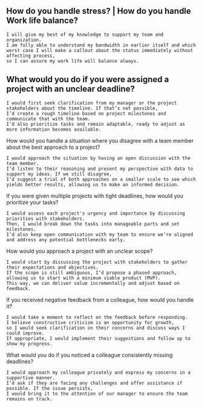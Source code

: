 ## How do you handle stress? | How do you handle Work life balance?

    I will give my best of my knowledge to support my team and organization. 
    I am fully able to understand my bandwidth in earlier itself and which worst case I will make a callout about the status immediately without affecting process, 
    so I can assure my work life will balance always.


## What would you do if you were assigned a project with an unclear deadline?

    I would first seek clarification from my manager or the project stakeholders about the timeline. If that’s not possible,
    I’d create a rough timeline based on project milestones and communicate that with the team. 
    I’d also prioritize tasks and remain adaptable, ready to adjust as more information becomes available.


How would you handle a situation where you disagree with a team member about the best approach to a project?

    I would approach the situation by having an open discussion with the team member. 
    I’d listen to their reasoning and present my perspective with data to support my ideas. If we still disagree, 
    I’d suggest a trial of both approaches on a smaller scale to see which yields better results, allowing us to make an informed decision.

If you were given multiple projects with tight deadlines, how would you prioritize your tasks?

    I would assess each project's urgency and importance by discussing priorities with stakeholders. 
    Then, I would break down the tasks into manageable parts and set milestones.
    I’d also keep open communication with my team to ensure we’re aligned and address any potential bottlenecks early.

How would you approach a project with an unclear scope?

    I would start by discussing the project with stakeholders to gather their expectations and objectives. 
    If the scope is still ambiguous, I’d propose a phased approach, allowing us to start with a minimum viable product (MVP). 
    This way, we can deliver value incrementally and adjust based on feedback.

If you received negative feedback from a colleague, how would you handle it?

    I would take a moment to reflect on the feedback before responding. 
    I believe constructive criticism is an opportunity for growth,
    so I would seek clarification on their concerns and discuss ways I could improve. 
    If appropriate, I would implement their suggestions and follow up to show my progress.

What would you do if you noticed a colleague consistently missing deadlines?

    I would approach my colleague privately and express my concerns in a supportive manner. 
    I’d ask if they are facing any challenges and offer assistance if possible. If the issue persists, 
    I would bring it to the attention of our manager to ensure the team remains on track.








































